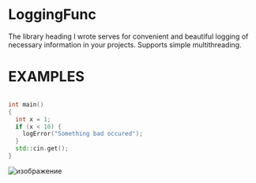 # LoggingFunc

The library heading I wrote serves for convenient and beautiful logging of necessary information in your projects. Supports simple multithreading.

# EXAMPLES

```cpp #include "include/logging.hpp"

int main() 
{
  int x = 1;
  if (x < 10) {
    logError("Something bad occured");
  }
  std::cin.get();
}

```
![изображение](https://github.com/user-attachments/assets/31c313a0-019a-45c0-8eb4-fa69c85bde52)


